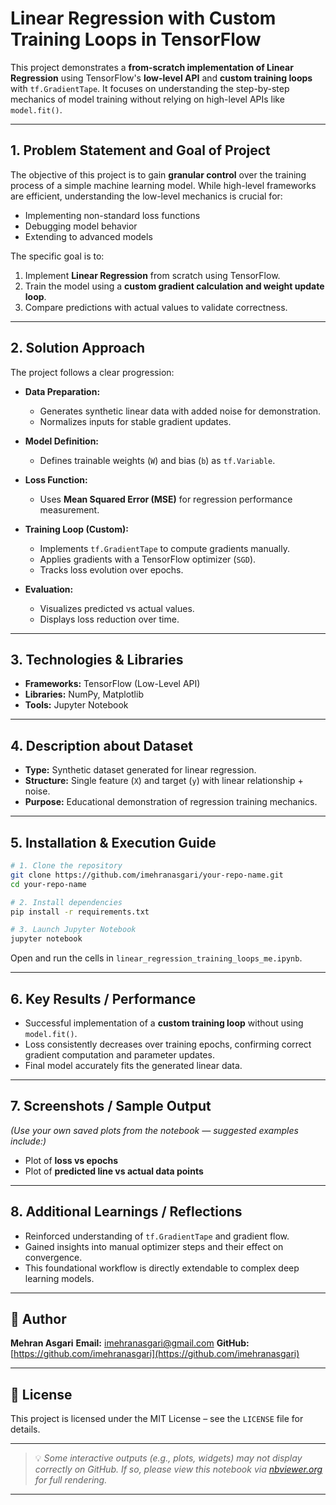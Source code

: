 # Linear Regression with Custom Training Loops in TensorFlow

This project demonstrates a **from-scratch implementation of Linear Regression** using TensorFlow's **low-level API** and **custom training loops** with `tf.GradientTape`. It focuses on understanding the step-by-step mechanics of model training without relying on high-level APIs like `model.fit()`.

---

## 1. Problem Statement and Goal of Project

The objective of this project is to gain **granular control** over the training process of a simple machine learning model. While high-level frameworks are efficient, understanding the low-level mechanics is crucial for:

* Implementing non-standard loss functions
* Debugging model behavior
* Extending to advanced models

The specific goal is to:

1. Implement **Linear Regression** from scratch using TensorFlow.
2. Train the model using a **custom gradient calculation and weight update loop**.
3. Compare predictions with actual values to validate correctness.

---

## 2. Solution Approach

The project follows a clear progression:

* **Data Preparation:**

  * Generates synthetic linear data with added noise for demonstration.
  * Normalizes inputs for stable gradient updates.
* **Model Definition:**

  * Defines trainable weights (`W`) and bias (`b`) as `tf.Variable`.
* **Loss Function:**

  * Uses **Mean Squared Error (MSE)** for regression performance measurement.
* **Training Loop (Custom):**

  * Implements `tf.GradientTape` to compute gradients manually.
  * Applies gradients with a TensorFlow optimizer (`SGD`).
  * Tracks loss evolution over epochs.
* **Evaluation:**

  * Visualizes predicted vs actual values.
  * Displays loss reduction over time.

---

## 3. Technologies & Libraries

* **Frameworks:** TensorFlow (Low-Level API)
* **Libraries:** NumPy, Matplotlib
* **Tools:** Jupyter Notebook

---

## 4. Description about Dataset

* **Type:** Synthetic dataset generated for linear regression.
* **Structure:** Single feature (`X`) and target (`y`) with linear relationship + noise.
* **Purpose:** Educational demonstration of regression training mechanics.

---

## 5. Installation & Execution Guide

```bash
# 1. Clone the repository
git clone https://github.com/imehranasgari/your-repo-name.git
cd your-repo-name

# 2. Install dependencies
pip install -r requirements.txt

# 3. Launch Jupyter Notebook
jupyter notebook
```

Open and run the cells in `linear_regression_training_loops_me.ipynb`.

---

## 6. Key Results / Performance

* Successful implementation of a **custom training loop** without using `model.fit()`.
* Loss consistently decreases over training epochs, confirming correct gradient computation and parameter updates.
* Final model accurately fits the generated linear data.

---

## 7. Screenshots / Sample Output

*(Use your own saved plots from the notebook — suggested examples include:)*

* Plot of **loss vs epochs**
* Plot of **predicted line vs actual data points**

---

## 8. Additional Learnings / Reflections

* Reinforced understanding of `tf.GradientTape` and gradient flow.
* Gained insights into manual optimizer steps and their effect on convergence.
* This foundational workflow is directly extendable to complex deep learning models.

---

## 👤 Author

**Mehran Asgari**
**Email:** [imehranasgari@gmail.com](mailto:imehranasgari@gmail.com)
**GitHub:** [https://github.com/imehranasgari](https://github.com/imehranasgari)

---

## 📄 License

This project is licensed under the MIT License – see the `LICENSE` file for details.

---

> 💡 *Some interactive outputs (e.g., plots, widgets) may not display correctly on GitHub. If so, please view this notebook via [nbviewer.org](https://nbviewer.org) for full rendering.*

---
